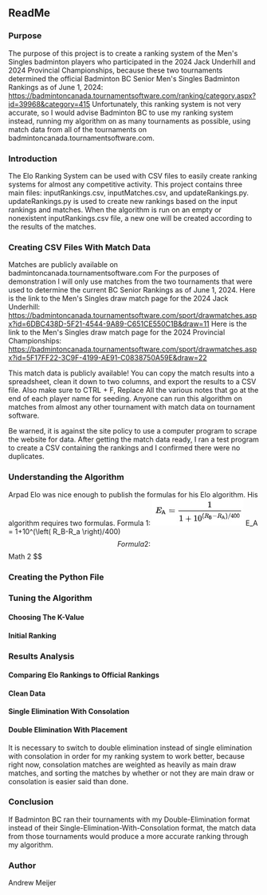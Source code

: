 ## ReadMe
### Purpose
The purpose of this project is to create a ranking system of the Men's Singles badminton players who participated in the  2024 Jack Underhill and 2024 Provincial Championships, because these two tournaments determined the official Badminton BC Senior Men's Singles Badminton Rankings as of June 1, 2024: https://badmintoncanada.tournamentsoftware.com/ranking/category.aspx?id=39968&category=415
Unfortunately, this ranking system is not very accurate, so I would advise Badminton BC to use my ranking system instead, running my algorithm on as many tournaments as possible, using match data from all of the tournaments on badmintoncanada.tournamentsoftware.com.

### Introduction
The Elo Ranking System can be used with CSV files to easily create ranking systems for almost any competitive activity. This project contains three main files: inputRankings.csv, inputMatches.csv, and updateRankings.py. updateRankings.py is used to create new rankings based on the input rankings and matches. When the algorithm is run on an empty or nonexistent inputRankings.csv file, a new one will be created according to the results of the matches.

### Creating CSV Files With Match Data
Matches are publicly available on badmintoncanada.tournamentsoftware.com
For the purposes of demonstration I will only use matches from the two tournaments that were used to determine the current BC Senior Rankings as of June 1, 2024.
Here is the link to the Men's Singles draw match page for the 2024 Jack Underhill:
https://badmintoncanada.tournamentsoftware.com/sport/drawmatches.aspx?id=6DBC438D-5F21-4544-9A89-C651CE550C1B&draw=11
Here is the link to the Men's Singles draw match page for the 2024 Provincial Championships:
https://badmintoncanada.tournamentsoftware.com/sport/drawmatches.aspx?id=5F17FF22-3C9F-4199-AE91-C0838750A59E&draw=22

This match data is publicly available! You can copy the match results into a spreadsheet, clean it down to two columns, and export the results to a CSV file. Also make sure to CTRL + F, Replace All the various notes that go at the end of each player name for seeding.
Anyone can run this algorithm on matches from almost any other tournament with match data on tournament software. 

Be warned, it is against the site policy to use a computer program to scrape the website for data.
After getting the match data ready, I ran a test program to create a CSV containing the rankings and I confirmed there were no duplicates.

### Understanding the Algorithm
Arpad Elo was nice enough to publish the formulas for his Elo algorithm. His algorithm requires two formulas.
Formula 1:
![ForulaImage](formula1.jpg)
E_A = 1+10^(\left( R_B-R_a \right)/400)
$$
Formula 2:
$$
Math 2
$$

### Creating the Python File


### Tuning the Algorithm
#### Choosing The K-Value
#### Initial Ranking

### Results Analysis
#### Comparing Elo Rankings to Official Rankings
#### Clean Data
#### Single Elimination With Consolation
#### Double Elimination With Placement
It is necessary to switch to double elimination instead of single elimination with consolation in order for my ranking system to work better, because right now, consolation matches are weighted as heavily as main draw matches, and sorting the matches by whether or not they are main draw or consolation is easier said than done.

### Conclusion
If Badminton BC ran their tournaments with my Double-Elimination format instead of their Single-Elimination-With-Consolation format, the match data from those tournaments would produce a more accurate ranking through my algorithm.

### Author
Andrew Meijer